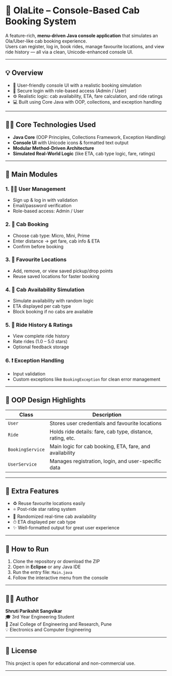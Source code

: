# 🚖 OlaLite – Console-Based Cab Booking System

A feature-rich, **menu-driven Java console application** that simulates an Ola/Uber-like cab booking experience.  
Users can register, log in, book rides, manage favourite locations, and view ride history — all via a clean, Unicode-enhanced console UI.

---

## 💡 Overview

- 📲 User-friendly console UI with a realistic booking simulation  
- 🔐 Secure login with role-based access (Admin / User)  
- ⚙️ Realistic logic: cab availability, ETA, fare calculation, and ride ratings  
- 💻 Built using Core Java with OOP, collections, and exception handling  

---

## 👨‍💻 Core Technologies Used

- **Java Core** (OOP Principles, Collections Framework, Exception Handling)  
- **Console UI** with Unicode icons & formatted text output  
- **Modular Method-Driven Architecture**  
- **Simulated Real-World Logic** (like ETA, cab type logic, fare, ratings)  

---

## 📂 Main Modules

### 1. 🧑‍💼 User Management
- Sign up & log in with validation  
- Email/password verification  
- Role-based access: Admin / User  

### 2. 🚕 Cab Booking
- Choose cab type: Micro, Mini, Prime  
- Enter distance → get fare, cab info & ETA  
- Confirm before booking  

### 3. 📍 Favourite Locations
- Add, remove, or view saved pickup/drop points  
- Reuse saved locations for faster booking  

### 4. 📶 Cab Availability Simulation
- Simulate availability with random logic  
- ETA displayed per cab type  
- Block booking if no cabs are available  

### 5. 🧾 Ride History & Ratings
- View complete ride history  
- Rate rides (1.0 – 5.0 stars)  
- Optional feedback storage  

### 6. ❗ Exception Handling
- Input validation  
- Custom exceptions like `BookingException` for clean error management  

---

## 🔐 OOP Design Highlights

| Class           | Description                                                  |
|----------------|--------------------------------------------------------------|
| `User`          | Stores user credentials and favourite locations             |
| `Ride`          | Holds ride details: fare, cab type, distance, rating, etc.  |
| `BookingService`| Main logic for cab booking, ETA, fare, and availability     |
| `UserService`   | Manages registration, login, and user-specific data         |

---

## 🌟 Extra Features

- ♻️ Reuse favourite locations easily  
- ⭐ Post-ride star rating system  
- 🎲 Randomized real-time cab availability  
- ⏱ ETA displayed per cab type  
- ✨ Well-formatted output for great user experience  

---

## 🚀 How to Run

1. Clone the repository or download the ZIP  
2. Open in **Eclipse** or any Java IDE  
3. Run the entry file: `Main.java`  
4. Follow the interactive menu from the console  

---



## 👩‍🎓 Author

**Shruti Parikshit Sangvikar**  
🎓 3rd Year Engineering Student  
🏫 Zeal College of Engineering and Research, Pune  
💡 Electronics and Computer Engineering  

---

## 📜 License

This project is open for educational and non-commercial use.

---

